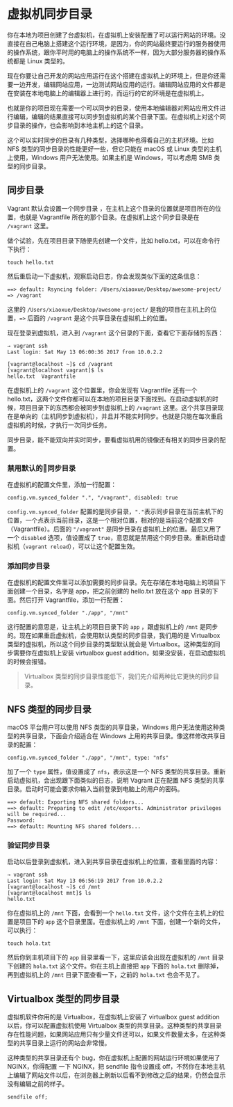 # 虚拟机同步目录

你在本地为项目创建了台虚拟机，在虚拟机上安装配置了可以运行网站的环境。没直接在自己电脑上搭建这个运行环境，是因为，你的网站最终要运行的服务器使用的操作系统，跟你平时用的电脑上的操作系统不一样，因为大部分服务器的操作系统都是 Linux 类型的。

现在你要让自己开发的网站应用运行在这个搭建在虚拟机上的环境上，但是你还需要一边开发，编辑网站应用，一边测试网站应用的运行。编辑网站应用的文件都是在安装在本地电脑上的编辑器上进行的，而运行的它的环境是在虚拟机上。

也就是你的项目现在需要一个可以同步的目录，使用本地编辑器对网站应用文件进行编辑，编辑的结果直接可以同步到虚拟机的某个目录下面。在虚拟机上对这个同步目录的操作，也会影响到本地主机上的这个目录。

这个可以实时同步的目录有几种类型，选择哪种也得看自己的主机环境。比如 NFS 类型的同步目录的性能更好一些，但它只能在 macOS 或 Linux 类型的主机上使用，Windows 用户无法使用。如果主机是 Windows，可以考虑用 SMB 类型的同步目录。

## 同步目录

Vagrant 默认会设置一个同步目录 ，在主机上这个目录的位置就是项目所在的位置，也就是 Vagrantfile 所在的那个目录。在虚拟机上这个同步目录是在 `/vagrant` 这里。

做个试验，先在项目目录下随便先创建一个文件，比如 hello.txt，可以在命令行下执行：

```
touch hello.txt
```

然后重启动一下虚拟机，观察启动日志，你会发现类似下面的这条信息：

```
==> default: Rsyncing folder: /Users/xiaoxue/Desktop/awesome-project/ => /vagrant
```

这里的 `/Users/xiaoxue/Desktop/awesome-project/` 是我的项目在主机上的位置，`=>` 后面的 `/vagrant` 是这个共享目录在虚拟机上的位置。

现在登录到虚拟机，进入到 `/vagrant` 这个目录的下面，查看它下面存储的东西：

```
→ vagrant ssh
Last login: Sat May 13 06:00:36 2017 from 10.0.2.2

[vagrant@localhost ~]$ cd /vagrant
[vagrant@localhost vagrant]$ ls
hello.txt  Vagrantfile
```

在虚拟机上的 `/vagrant` 这个位置里，你会发现有 Vagrantfile 还有一个 hello.txt，这两个文件你都可以在本地的项目目录下面找到。在启动虚拟机的时候，项目目录下的东西都会被同步到虚拟机上的 `/vagrant` 这里。这个共享目录现在是单向的（主机同步到虚拟机），并且并不能实时同步。也就是只能在每次重启虚拟机的时候，才执行一次同步任务。

同步目录，能不能双向并实时同步，要看虚拟机用的镜像还有相关的同步目录的配置。

### 禁用默认的同步目录

在虚拟机的配置文件里，添加一行配置：

```
config.vm.synced_folder ".", "/vagrant", disabled: true
```

`config.vm.synced_folder` 配置的是同步目录，`"."`表示同步目录在当前主机下的位置，一个点表示当前目录，这是一个相对位置，相对的是当前这个配置文件（Vagrantfile）。后面的 `"/vagrant"` 是同步目录在虚拟机上的位置。最后又用了一个 `disabled` 选项，值设置成了 `true`，意思就是禁用这个同步目录。重新启动虚拟机（`vagrant reload`），可以让这个配置生效。

### 添加同步目录

在虚拟机的配置文件里可以添加需要的同步目录。先在存储在本地电脑上的项目下面创建一个目录，名字是 app，把之前创建的 hello.txt 放在这个 app 目录的下面。然后打开 Vagrantfile，添加一行配置：

```
config.vm.synced_folder "./app", "/mnt"
```

这行配置的意思是，让主机上的项目目录下的 `app` ，跟虚拟机上的 `/mnt` 是同步的。现在如果重启虚拟机，会使用默认类型的同步目录，我们用的是 Virtualbox 类型的虚拟机，所以这个同步目录的类型默认就会是 Virtualbox。这种类型的同步需要你在虚拟机上安装 virtualbox guest addition，如果没安装，在启动虚拟机的时候会报错。

> Virtualbox 类型的同步目录性能低下，我们先介绍两种比它更快的同步目录。

## NFS 类型的同步目录

macOS 平台用户可以使用 NFS 类型的共享目录，Windows 用户无法使用这种类型的共享目录，下面会介绍适合在 Windows 上用的共享目录。像这样修改共享目录的配置：

```
config.vm.synced_folder "./app", "/mnt", type: "nfs"
```

加了一个 `type` 属性，值设置成了 `nfs`，表示这是一个 NFS 类型的共享目录。重新启动虚拟机，会出现跟下面类似的日志，说明 Vagrant 正在配置 NFS 类型的共享目录。启动时可能会要求你输入当前登录到电脑上的用户的密码。

```
==> default: Exporting NFS shared folders...
==> default: Preparing to edit /etc/exports. Administrator privileges will be required...
Password:
==> default: Mounting NFS shared folders...
```

### 验证同步目录

启动以后登录到虚拟机，进入到共享目录在虚拟机上的位置，查看里面的内容：

```
→ vagrant ssh
Last login: Sat May 13 06:56:19 2017 from 10.0.2.2
[vagrant@localhost ~]$ cd /mnt
[vagrant@localhost mnt]$ ls
hello.txt
```

你在虚拟机上的 `/mnt` 下面，会看到一个 `hello.txt` 文件，这个文件在主机上的位置是项目下的 `app` 这个目录里面。在虚拟机上的 `/mnt` 下面，创建一个新的文件，可以执行：

```
touch hola.txt
```

然后你到主机项目下的 `app` 目录里看一下，这里应该会出现在虚拟机的 `/mnt` 目录下创建的 `hola.txt` 这个文件。你在主机上直接把 `app` 下面的 `hola.txt` 删除掉，再到虚拟机上的 `/mnt` 目录下面查看一下，之前的 `hola.txt` 也会不见了。

## Virtualbox 类型的同步目录

虚拟机软件你用的是 Virtualbox，在虚拟机上安装了 virtualbox guest addition 以后，你可以配置虚拟机使用 Virtualbox 类型的共享目录。这种类型的共享目录存在性能问题，如果网站应用只有少量文件还可以，如果文件数量太多，在这种类型的共享目录上运行的网站会非常慢。

这种类型的共享目录还有个 bug，你在虚拟机上配置的网站运行环境如果使用了 NGINX，你得配置 一下 NGINX，把 sendfile 指令设置成 off，不然你在本地主机上编辑了网站文件以后，在浏览器上刷新以后看不到修改之后的结果，仍然会显示没有编辑之前的样子。

```
sendfile off;
```



